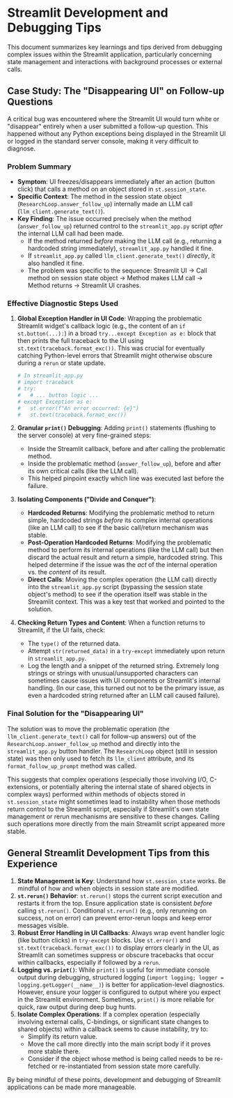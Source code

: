 # Streamlit Development and Debugging Tips

This document summarizes key learnings and tips derived from debugging complex issues within the Streamlit application, particularly concerning state management and interactions with background processes or external calls.

## Case Study: The "Disappearing UI" on Follow-up Questions

A critical bug was encountered where the Streamlit UI would turn white or "disappear" entirely when a user submitted a follow-up question. This happened without any Python exceptions being displayed in the Streamlit UI or logged in the standard server console, making it very difficult to diagnose.

### Problem Summary

- **Symptom**: UI freezes/disappears immediately after an action (button click) that calls a method on an object stored in `st.session_state`.
- **Specific Context**: The method in the session state object (`ResearchLoop.answer_follow_up`) internally made an LLM call (`llm_client.generate_text()`).
- **Key Finding**: The issue occurred precisely when the method (`answer_follow_up`) returned control to the `streamlit_app.py` script *after* the internal LLM call had been made.
    - If the method returned *before* making the LLM call (e.g., returning a hardcoded string immediately), `streamlit_app.py` handled it fine.
    - If `streamlit_app.py` called `llm_client.generate_text()` *directly*, it also handled it fine.
    - The problem was specific to the sequence: Streamlit UI -> Call method on session state object -> Method makes LLM call -> Method returns -> Streamlit UI crashes.

### Effective Diagnostic Steps Used

1.  **Global Exception Handler in UI Code**: Wrapping the problematic Streamlit widget's callback logic (e.g., the content of an `if st.button(...):`) in a broad `try...except Exception as e:` block that then prints the full traceback to the UI using `st.text(traceback.format_exc())`. This was crucial for eventually catching Python-level errors that Streamlit might otherwise obscure during a `rerun` or state update.
    ```python
    # In streamlit_app.py
    # import traceback
    # try:
    #   # ... button logic ...
    # except Exception as e:
    #   st.error(f"An error occurred: {e}")
    #   st.text(traceback.format_exc())
    ```

2.  **Granular `print()` Debugging**: Adding `print()` statements (flushing to the server console) at very fine-grained steps:
    *   Inside the Streamlit callback, before and after calling the problematic method.
    *   Inside the problematic method (`answer_follow_up`), before and after its own critical calls (like the LLM call).
    *   This helped pinpoint exactly which line was executed last before the failure.

3.  **Isolating Components ("Divide and Conquer")**:
    *   **Hardcoded Returns**: Modifying the problematic method to return simple, hardcoded strings *before* its complex internal operations (like an LLM call) to see if the basic call/return mechanism was stable.
    *   **Post-Operation Hardcoded Returns**: Modifying the problematic method to perform its internal operations (like the LLM call) but then discard the actual result and return a simple, hardcoded string. This helped determine if the issue was the *act* of the internal operation vs. the *content* of its result.
    *   **Direct Calls**: Moving the complex operation (the LLM call) directly into the `streamlit_app.py` script (bypassing the session state object's method) to see if the operation itself was stable in the Streamlit context. This was a key test that worked and pointed to the solution.

4.  **Checking Return Types and Content**: When a function returns to Streamlit, if the UI fails, check:
    *   The `type()` of the returned data.
    *   Attempt `str(returned_data)` in a `try-except` immediately upon return in `streamlit_app.py`.
    *   Log the length and a snippet of the returned string. Extremely long strings or strings with unusual/unsupported characters can sometimes cause issues with UI components or Streamlit's internal handling. (In our case, this turned out not to be the primary issue, as even a hardcoded string returned after an LLM call caused failure).

### Final Solution for the "Disappearing UI"

The solution was to move the problematic operation (the `llm_client.generate_text()` call for follow-up answers) out of the `ResearchLoop.answer_follow_up` method and directly into the `streamlit_app.py` button handler. The `ResearchLoop` object (still in session state) was then only used to fetch its `llm_client` attribute, and its `format_follow_up_prompt` method was called.

This suggests that complex operations (especially those involving I/O, C-extensions, or potentially altering the internal state of shared objects in complex ways) performed within methods of objects stored in `st.session_state` might sometimes lead to instability when those methods return control to the Streamlit script, especially if Streamlit's own state management or rerun mechanisms are sensitive to these changes. Calling such operations more directly from the main Streamlit script appeared more stable.

## General Streamlit Development Tips from this Experience

1.  **State Management is Key**: Understand how `st.session_state` works. Be mindful of how and when objects in session state are modified.
2.  **`st.rerun()` Behavior**: `st.rerun()` stops the current script execution and restarts it from the top. Ensure application state is consistent *before* calling `st.rerun()`. Conditional `st.rerun()` (e.g., only rerunning on success, not on error) can prevent error-rerun loops and keep error messages visible.
3.  **Robust Error Handling in UI Callbacks**: Always wrap event handler logic (like button clicks) in `try-except` blocks. Use `st.error()` and `st.text(traceback.format_exc())` to display errors clearly in the UI, as Streamlit can sometimes suppress or obscure tracebacks that occur within callbacks, especially if followed by a `rerun`.
4.  **Logging vs. `print()`**: While `print()` is useful for immediate console output during debugging, structured logging (`import logging; logger = logging.getLogger(__name__)`) is better for application-level diagnostics. However, ensure your logger is configured to output where you expect in the Streamlit environment. Sometimes, `print()` is more reliable for quick, raw output during deep bug hunts.
5.  **Isolate Complex Operations**: If a complex operation (especially involving external calls, C-bindings, or significant state changes to shared objects) within a callback seems to cause instability, try to:
    *   Simplify its return value.
    *   Move the call more directly into the main script body if it proves more stable there.
    *   Consider if the object whose method is being called needs to be re-fetched or re-instantiated from session state more carefully.

By being mindful of these points, development and debugging of Streamlit applications can be made more manageable.
